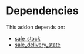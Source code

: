# Dependencies

This addon depends on:

- [sale_stock](../../odoo-bringout-oca-ocb-sale_stock)
- [sale_delivery_state](../../odoo-bringout-oca-sale-workflow-sale_delivery_state)
